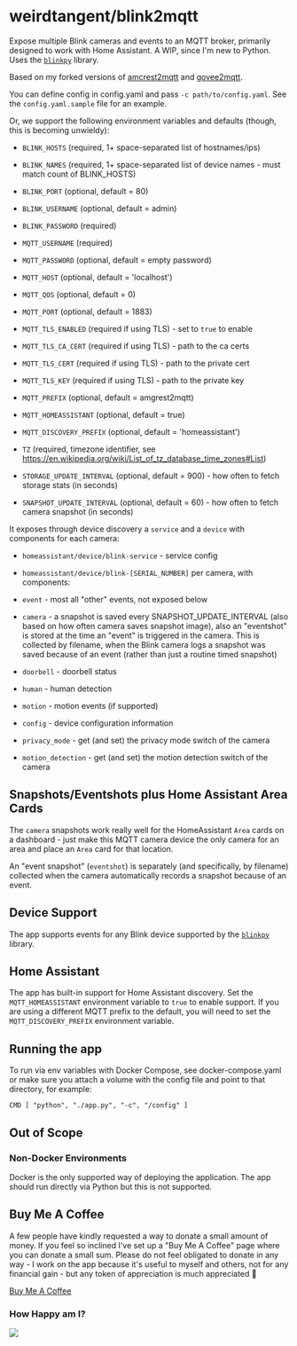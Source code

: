 # weirdtangent/blink2mqtt

Expose multiple Blink cameras and events to an MQTT broker, primarily
designed to work with Home Assistant. A WIP, since I'm new to Python.
Uses the [`blinkpy`](https://github.com/fronzbot/blinkpy) library.

Based on my forked versions of [amcrest2mqtt](https://github.com/weirdtangent/amcrest2mqtt)
and [govee2mqtt](https://github.com/weirdtangent/govee2mqtt).

You can define config in config.yaml and pass `-c path/to/config.yaml`. See the
`config.yaml.sample` file for an example.

Or, we support the following environment variables and defaults (though, this is becoming unwieldy):

-   `BLINK_HOSTS` (required, 1+ space-separated list of hostnames/ips)
-   `BLINK_NAMES` (required, 1+ space-separated list of device names - must match count of BLINK_HOSTS)
-   `BLINK_PORT` (optional, default = 80)
-   `BLINK_USERNAME` (optional, default = admin)
-   `BLINK_PASSWORD` (required)

-   `MQTT_USERNAME` (required)
-   `MQTT_PASSWORD` (optional, default = empty password)
-   `MQTT_HOST` (optional, default = 'localhost')
-   `MQTT_QOS` (optional, default = 0)
-   `MQTT_PORT` (optional, default = 1883)
-   `MQTT_TLS_ENABLED` (required if using TLS) - set to `true` to enable
-   `MQTT_TLS_CA_CERT` (required if using TLS) - path to the ca certs
-   `MQTT_TLS_CERT` (required if using TLS) - path to the private cert
-   `MQTT_TLS_KEY` (required if using TLS) - path to the private key
-   `MQTT_PREFIX` (optional, default = amgrest2mqtt)
-   `MQTT_HOMEASSISTANT` (optional, default = true)
-   `MQTT_DISCOVERY_PREFIX` (optional, default = 'homeassistant')

-   `TZ` (required, timezone identifier, see https://en.wikipedia.org/wiki/List_of_tz_database_time_zones#List)
-   `STORAGE_UPDATE_INTERVAL` (optional, default = 900) - how often to fetch storage stats (in seconds)
-   `SNAPSHOT_UPDATE_INTERVAL` (optional, default = 60) - how often to fetch camera snapshot (in seconds)

It exposes through device discovery a `service` and a `device` with components for each camera:

-   `homeassistant/device/blink-service` - service config

-   `homeassistant/device/blink-[SERIAL_NUMBER]` per camera, with components:
-    `event`            - most all "other" events, not exposed below
-    `camera`           - a snapshot is saved every SNAPSHOT_UPDATE_INTERVAL (also based on how often camera saves snapshot image), also an "eventshot" is stored at the time an "event" is triggered in the camera. This is collected by filename, when the Blink camera logs a snapshot was saved because of an event (rather than just a routine timed snapshot)
-    `doorbell`         - doorbell status
-    `human`            - human detection
-    `motion`           - motion events (if supported)
-    `config`           - device configuration information
-    `privacy_mode`     - get (and set) the privacy mode switch of the camera
-    `motion_detection` - get (and set) the motion detection switch of the camera

## Snapshots/Eventshots plus Home Assistant Area Cards

The `camera` snapshots work really well for the HomeAssistant `Area` cards on a dashboard - just make this MQTT camera device the only camera for an area and place an `Area` card for that location.

An "event snapshot" (`eventshot`) is separately (and specifically, by filename) collected when the camera automatically records a snapshot because of an event.

## Device Support

The app supports events for any Blink device supported by the [`blinkpy`](https://github.com/fronzbot/blinkpy) library.

## Home Assistant

The app has built-in support for Home Assistant discovery. Set the `MQTT_HOMEASSISTANT` environment variable to `true` to enable support.
If you are using a different MQTT prefix to the default, you will need to set the `MQTT_DISCOVERY_PREFIX` environment variable.

## Running the app

To run via env variables with Docker Compose, see docker-compose.yaml
or make sure you attach a volume with the config file and point to that directory, for example:
```
CMD [ "python", "./app.py", "-c", "/config" ]
```

## Out of Scope

### Non-Docker Environments

Docker is the only supported way of deploying the application. The app should run directly via Python but this is not supported.

## Buy Me A Coffee

A few people have kindly requested a way to donate a small amount of money. If you feel so inclined I've set up a "Buy Me A Coffee"
page where you can donate a small sum. Please do not feel obligated to donate in any way - I work on the app because it's
useful to myself and others, not for any financial gain - but any token of appreciation is much appreciated 🙂

<a href="https://buymeacoffee.com/weirdtangent">Buy Me A Coffee</a>

### How Happy am I?

<img src="https://github.com/weirdtangent/blink2mqtt/actions/workflows/deploy.yaml/badge.svg" />
